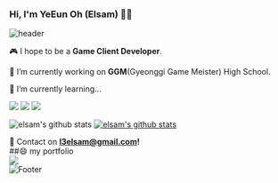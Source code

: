 ### Hi, I'm **YeEun Oh** (Elsam) 👋👋
![header](https://capsule-render.vercel.app/api?type=Waving&color=timeGradient&height=200&section=header&text=Hi,%20I'm%20YeEun%20Oh%20(Elsam)%20👋&animation=fadeIn&fontSize=50&fontColor=314200)
<p>

  🎮  I hope to be a **Game Client Developer**.

  🔭 I’m currently working on **GGM**(Gyeonggi Game Meister) High School.
  
  🌱 I’m currently learning...
  
<img src="https://img.shields.io/badge/Unity-222324?style=for-the-badge&logo=Unity&logoColor=white"> <img src="https://img.shields.io/badge/C++-00599C?style=for-the-badge&logo=c%2B%2B&&logoColor=white"> <img src="https://img.shields.io/badge/C%23-239120?style=for-the-badge&logo=CSharp&logoColor=white">
</p>

![elsam's github stats](https://github-readme-stats.vercel.app/api?username=elsam0104&show_icons=true&theme=dracula&bg_color=DEG,5F0C0E,4C1A22)
[![elsam's github stats](https://github-readme-stats.vercel.app/api/top-langs/?username=elsam0104&show_icons=true?&theme=dracula&bg_color=DEG,4C1A22,A58788&hide_border=true&layout=compact)](https://github.com/elsam0104)



📧 Contact on **l3elsam@gmail.com!**
<br>
##😄 my portfolio
<br>
<a href="http://ggm.gondr.net/user/profile/29"><img src="https://img.shields.io/badge/Unity-222324?style=for-the-badge&logo=Unity&logoColor=white"></a>
<br>
![Footer](https://capsule-render.vercel.app/api?type=waving&color=timeGradient&height=200&section=footer&text=Thank%20You%20for%20Coming!&animation=twinkling&fontSize=50&fontColor=314200)


<!--
**elsam0104/elsam0104** is a ✨ _special_ ✨ repository because its `README.md` (this file) appears on your GitHub profile.

Here are some ideas to get you started:

- 🔭 I’m currently working on ...
- 🌱 I’m currently learning ...
- 👯 I’m looking to collaborate on ...
- 🤔 I’m looking for help with ...
- 💬 Ask me about ...
- 📫 How to reach me: ...
- 😄 Pronouns: ...
- ⚡ Fun fact: ...
-->
